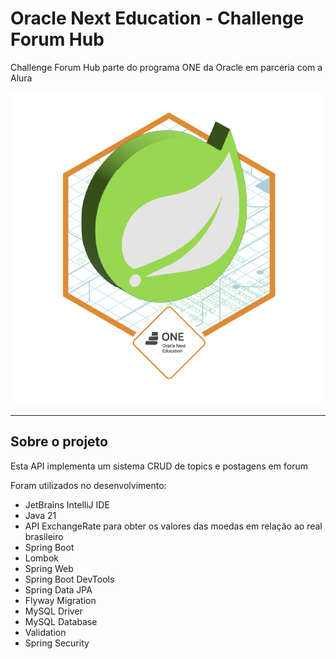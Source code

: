 # Oracle Next Education - Challenge Forum Hub
Challenge Forum Hub parte do programa ONE da Oracle em parceria com a Alura

![Insignia do Desafio](src/main/resources/Badge-Spring.png)

---

## Sobre o projeto
Esta API implementa um sistema CRUD de topics e postagens em forum

Foram utilizados no desenvolvimento:
- JetBrains IntelliJ IDE
- Java 21
- API ExchangeRate para obter os valores das moedas em relação ao real brasileiro
- Spring Boot
- Lombok
- Spring Web
- Spring Boot DevTools
- Spring Data JPA
- Flyway Migration
- MySQL Driver
- MySQL Database
- Validation
- Spring Security